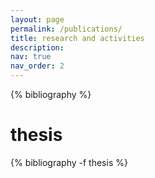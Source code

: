 ```yaml
---
layout: page
permalink: /publications/
title: research and activities
description: 
nav: true
nav_order: 2
---
```


<!-- _pages/publications.md -->
<div class="publications">

{% bibliography %}

# thesis

<div class="publications">
{% bibliography -f thesis %}

</div>

